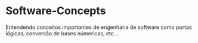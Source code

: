 # Software-Concepts
Entendendo conceitos importantes de engenharia de software como portas lógicas, conversão de bases númericas, etc...
